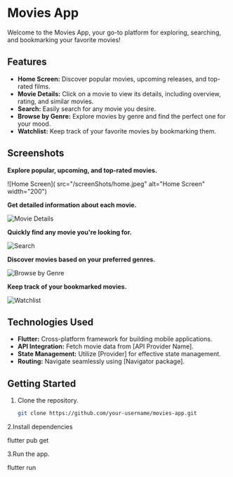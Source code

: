 # Movies App

Welcome to the Movies App, your go-to platform for exploring, searching, and bookmarking your favorite movies!

## Features

- **Home Screen:** Discover popular movies, upcoming releases, and top-rated films.
- **Movie Details:** Click on a movie to view its details, including overview, rating, and similar movies.
- **Search:** Easily search for any movie you desire.
- **Browse by Genre:** Explore movies by genre and find the perfect one for your mood.
- **Watchlist:** Keep track of your favorite movies by bookmarking them.

## Screenshots

**Explore popular, upcoming, and top-rated movies.**

![Home Screen]( src="/screenShots/home.jpeg" alt="Home Screen" width="200")

**Get detailed information about each movie.**

![Movie Details](/screenShots/movie.jpeg )

**Quickly find any movie you're looking for.**

![Search](/screenShots/searchFilled.jpeg )

**Discover movies based on your preferred genres.**

![Browse by Genre](/screenShots/browse.jpeg)

**Keep track of your bookmarked movies.**

![Watchlist](/screenShots/watchList.jpeg)


## Technologies Used

- **Flutter:** Cross-platform framework for building mobile applications.
- **API Integration:** Fetch movie data from [API Provider Name].
- **State Management:** Utilize [Provider] for effective state management.
- **Routing:** Navigate seamlessly using [Navigator package].

## Getting Started

1. Clone the repository.
   ```bash
   git clone https://github.com/your-username/movies-app.git

2.Install dependencies

flutter pub get

3.Run the app.

flutter run

